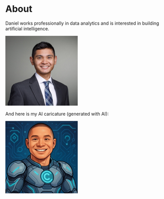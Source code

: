 # About

Daniel works professionally in data analytics and is interested in building artificial intelligence.

<img src="images/screenshot_cropped_2.jpg" width="225">


And here is my AI caricature (generated with AI):

<img src="images/ai_headshot.png" width="225">
